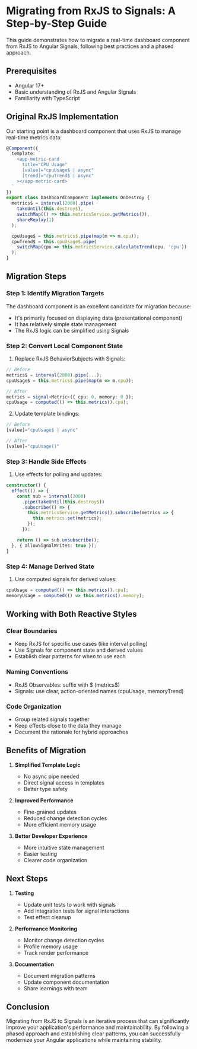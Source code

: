 # Migrating from RxJS to Signals: A Step-by-Step Guide

This guide demonstrates how to migrate a real-time dashboard component from RxJS to Angular Signals, following best practices and a phased approach.

## Prerequisites

- Angular 17+
- Basic understanding of RxJS and Angular Signals
- Familiarity with TypeScript

## Original RxJS Implementation

Our starting point is a dashboard component that uses RxJS to manage real-time metrics data:

```typescript
@Component({
  template: `
    <app-metric-card
      title="CPU Usage"
      [value]="cpuUsage$ | async"
      [trend]="cpuTrend$ | async"
    ></app-metric-card>
  `
})
export class DashboardComponent implements OnDestroy {
  metrics$ = interval(2000).pipe(
    takeUntil(this.destroy$),
    switchMap(() => this.metricsService.getMetrics()),
    shareReplay(1)
  );

  cpuUsage$ = this.metrics$.pipe(map(m => m.cpu));
  cpuTrend$ = this.cpuUsage$.pipe(
    switchMap(cpu => this.metricsService.calculateTrend(cpu, 'cpu'))
  );
}
```

## Migration Steps

### Step 1: Identify Migration Targets

The dashboard component is an excellent candidate for migration because:
- It's primarily focused on displaying data (presentational component)
- It has relatively simple state management
- The RxJS logic can be simplified using Signals

### Step 2: Convert Local Component State

1. Replace RxJS BehaviorSubjects with Signals:
```typescript
// Before
metrics$ = interval(2000).pipe(...);
cpuUsage$ = this.metrics$.pipe(map(m => m.cpu));

// After
metrics = signal<Metric>({ cpu: 0, memory: 0 });
cpuUsage = computed(() => this.metrics().cpu);
```

2. Update template bindings:
```typescript
// Before
[value]="cpuUsage$ | async"

// After
[value]="cpuUsage()"
```

### Step 3: Handle Side Effects

1. Use effects for polling and updates:
```typescript
constructor() {
  effect(() => {
    const sub = interval(2000)
      .pipe(takeUntil(this.destroy$))
      .subscribe(() => {
        this.metricsService.getMetrics().subscribe(metrics => {
          this.metrics.set(metrics);
        });
      });

    return () => sub.unsubscribe();
  }, { allowSignalWrites: true });
}
```

### Step 4: Manage Derived State

1. Use computed signals for derived values:
```typescript
cpuUsage = computed(() => this.metrics().cpu);
memoryUsage = computed(() => this.metrics().memory);
```

## Working with Both Reactive Styles

### Clear Boundaries

- Keep RxJS for specific use cases (like interval polling)
- Use Signals for component state and derived values
- Establish clear patterns for when to use each

### Naming Conventions

- RxJS Observables: suffix with $ (metrics$)
- Signals: use clear, action-oriented names (cpuUsage, memoryTrend)

### Code Organization

- Group related signals together
- Keep effects close to the data they manage
- Document the rationale for hybrid approaches

## Benefits of Migration

1. **Simplified Template Logic**
   - No async pipe needed
   - Direct signal access in templates
   - Better type safety

2. **Improved Performance**
   - Fine-grained updates
   - Reduced change detection cycles
   - More efficient memory usage

3. **Better Developer Experience**
   - More intuitive state management
   - Easier testing
   - Clearer code organization

## Next Steps

1. **Testing**
   - Update unit tests to work with signals
   - Add integration tests for signal interactions
   - Test effect cleanup

2. **Performance Monitoring**
   - Monitor change detection cycles
   - Profile memory usage
   - Track render performance

3. **Documentation**
   - Document migration patterns
   - Update component documentation
   - Share learnings with team

## Conclusion

Migrating from RxJS to Signals is an iterative process that can significantly improve your application's performance and maintainability. By following a phased approach and establishing clear patterns, you can successfully modernize your Angular applications while maintaining stability.

